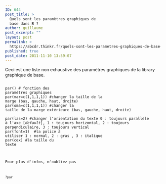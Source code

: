 ```yaml
---
ID: 644
post_title: >
  Quels sont les paramètres graphiques de
  base dans R ?
author: guillaume
post_excerpt: ""
layout: post
permalink: >
  https://abcdr.thinkr.fr/quels-sont-les-parametres-graphiques-de-base-dans-r/
published: true
post_date: 2011-11-10 13:59:07
---
```

Ceci est une liste non exhaustive des paramètres graphiques de la library graphique de base. <pre><code><br />par() # fonction des paramètres graphiques<br />par(mar=c(1,1,1,1)) #changer la taille de la marge (bas, gauche, haut, droite)<br />par(oma=c(1,1,1,1)) #changer la taille de la marge extérieure (bas, gauche, haut, droite) <br />par(las=2) #changer l'orientation du texte 0 : toujours parallèle à l'axe [<em>default</em>], 1 : toujours horizontal, 2 : toujours perpendiculaire, 3 : toujours vertical<br />par(font=1)  #la police à utiliser 1 : normal, 2 : gras , 3 : italique<br />par(cex) #la taille du texte<br /></pre> <br /><br />Pour plus d'infos, n'oubliez pas<br /> <pre><code><br />?par<br /> </pre>